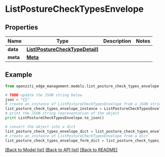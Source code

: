 # ListPostureCheckTypesEnvelope


## Properties
Name | Type | Description | Notes
------------ | ------------- | ------------- | -------------
**data** | [**List[PostureCheckTypeDetail]**](PostureCheckTypeDetail.md) |  | 
**meta** | [**Meta**](Meta.md) |  | 

## Example

```python
from openziti_edge_management.models.list_posture_check_types_envelope import ListPostureCheckTypesEnvelope

# TODO update the JSON string below
json = "{}"
# create an instance of ListPostureCheckTypesEnvelope from a JSON string
list_posture_check_types_envelope_instance = ListPostureCheckTypesEnvelope.from_json(json)
# print the JSON string representation of the object
print ListPostureCheckTypesEnvelope.to_json()

# convert the object into a dict
list_posture_check_types_envelope_dict = list_posture_check_types_envelope_instance.to_dict()
# create an instance of ListPostureCheckTypesEnvelope from a dict
list_posture_check_types_envelope_form_dict = list_posture_check_types_envelope.from_dict(list_posture_check_types_envelope_dict)
```
[[Back to Model list]](../README.md#documentation-for-models) [[Back to API list]](../README.md#documentation-for-api-endpoints) [[Back to README]](../README.md)


